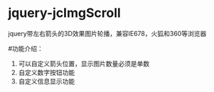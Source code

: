 # jquery-jcImgScroll
jquery带左右箭头的3D效果图片轮播，兼容IE678，火狐和360等浏览器

#功能介绍：
1. 可以自定义箭头位置，显示图片数量必须是单数
2. 自定义数字按钮功能
3. 自定义信息显示功能
